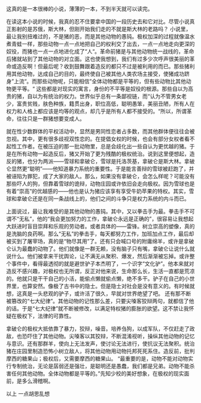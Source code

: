这真的是一本很棒的小说，薄薄的一本，不到半天就可以读完。

在读这本小说的时候，我真的忍不住要拿中国的一段历史去和它对比。尽管小说真正影射的是苏俄，斯大林，但刚开始我们走的不就是斯大林的老路吗？
小说里，最让我别扭难过的，不是猪的恶，而是其他动物的愚钝。极权加深的过程就像温水煮青蛙一样，那些动物一点一点地把自己的权利交了出去，一点一点地走向更深的奴役，而猪也一点一点地进化成了“人“。革命前猪是与其他动物统一战线的，革命后猪就站到了其他动物的对立面。这也使我想到，我们有过多少次呼声很美丽的革命或造反啊！但最后呢？收到鼓舞跟着造反的都只不过是被利用的而已。那些猪利用其他动物，达成自己的目的，最终使自己被其他人类农场主接受，使猪成功跻身”上流“。而那些动物呢，只能相信”全体动物都是平等的，但有些动物比其他动物更平等。“
这些都是对现实的寓言，身份的不平等是奴役的根源。那些自以为高贵的猪，自以为有统治的权力。世界似乎总有一条鄙视链，而“认为不管男女老少，富贵贫贱，肤色种族，籍贯出身，职位高低，聪明愚笨，美丽丑陋，所有人在权力和人格上都应该是均等的观点，却几乎是所有人都不接受的。“所以，所谓革命，往往只是一群猪想要变成人。

就在性少数群体的平权活动中，显然是男同性恋者占多数，而其他群体便往往会被忽视。其中，更有很多歧视双性恋的。在提倡女权的时候，也会有部分女权者看不起性工作者。在被压迫的那一批动物里，总是会歧化出一些自认为更优越的猪。于是在所有动物一起造反后，猪又开始了更为残酷的极权统治。说到这里便想起，造反的猪，也分为两派——雪球和拿破仑，雪球是托洛茨基，拿破仑是斯大林。拿破仑显然更“聪明”——他知道暴力系统的重要性。于是能言善辩的雪球被赶跑了，并被诬陷为罪犯，成了大家的敌人。那么，如果没有拿破仑，会怎么样呢？可能没有那些吓人的狗，但靠着雪球的诡辩，动物庄园或许依旧会走向极权。因为雪球也是有着“崇高”的优越感的——他也是认为猪应该享有享受牛奶苹果的特权。其实，雪球和拿破仑还是在同一条战线上的，他们之间的斗争只是权力系统的内斗而已。

上面说过，最让我难受的是其他动物的愚钝。其中，又以拳击手为最。拳击手不可谓不“无私”，他的“我会更加努力的工作，拿破仑永远是正确的”，很容易让我想起大跃进时盲目崇拜和乐观的劳动者。或者具体的——雷锋。树立崇高的塑像，真的是洗脑的良药啊。那么“无私”的拳击手，每天都努力工作，加班加点工作，最后却被买到了屠宰场，真的是“物尽其用”了。还有只会喊口号的附庸绵羊，或许是拿破仑认为最蠢的动物了。他们就像是一群无赖，没有脑子只有嘴，拿破仑让说什么就说什么。他们被拿来干扰舆论，让不满无从聚积、爆发，然后渐渐被忘掉。或许整个事件中，看得最透彻的就是避世驴子本杰明了，一个识字“文化驴”。他本来就对造反不感兴趣，对极权也无所谓，反正对他来说，生命那么长，生活一直都是荒凉的。他就只是干干自己的小活，能偷点懒就偷点懒，绝不多干。驴子在自己的小世界里，也算安然。像极了古书中的隐士。但是隐士对社会是没有意义的。有时候就想，这真是一头悲观的驴子，或许活了很久，早就对世界绝望了吧。
还有那不断被篡改的“七大纪律”。其他动物的记性那么差，只要尖嗓客狡辩两句，就都信了他的话。于是“七大纪律”就不断被修改，以满足特权猪的膨胀的欲望。这不禁让我怀疑在极权下，法律的可靠性。

拿破仑的极权大抵依靠了暴力，狡辩，噪音。培养刍狗，以成军队，不仅赶走了政敌，也恐吓住了其他动物。尖嗓客以其狡辩，不断混淆视听，操纵其他动物的记忆与意识。还有那群羊，使向上无法发声，使讨论无法进行，使抗议无法聚积。统治猪在庄园里制造恐怖小树立敌人，将其他动物用动物托邦死死系住。造反前，批判摩西的糖果山；极权后，又需要摩西的糖果山。
“最重要的是，动物不能对动物实行专制统治，无论是孱弱还是强壮，是聪明还是愚蠢，我们都是兄弟。动物不能杀害任何其他动物。全体动物都是平等的。”先知少校的美好想象，在极权的现实面前，是多么滑稽啊。

以上    一点胡思乱想
